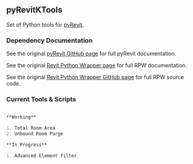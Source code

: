 ## pyRevitKTools

Set of Python tools for [pyRevit](http://eirannejad.github.io/pyRevit/).


### Dependency Documentation

See the original [pyRevit GitHub page](http://eirannejad.github.io/pyRevit/) for full pyRevit documentation.

See the original [Revit Python Wrapper page](http://revitpythonwrapper.readthedocs.io/en/latest/) for full RPW documentation.

See the original [Revit Python Wrapper GitHub page](https://github.com/gtalarico/revitpythonwrapper) for full RPW source code.


### Current Tools & Scripts

```markdown

**Working**

1. Total Room Area
2. Unbound Room Purge

**In Progress**

1. Advanced Element Filter
```
